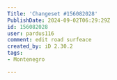 ```yaml
---
Title: 'Changeset #156082028'
PublishDate: 2024-09-02T06:29:29Z
id: 156082028
user: pardus116
comment: edit road surfeace
created_by: iD 2.30.2
tags:
- Montenegro

---
```


